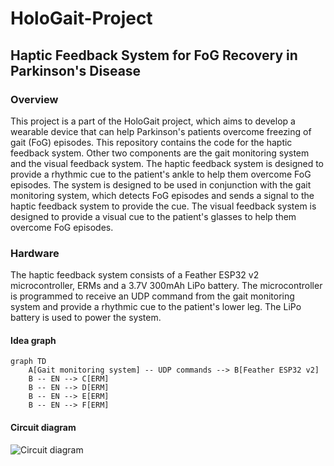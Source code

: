 # HoloGait-Project

## Haptic Feedback System for FoG Recovery in Parkinson's Disease

### Overview

This project is a part of the HoloGait project, which aims to develop a wearable device that can help Parkinson's patients overcome freezing of gait (FoG) episodes. This repository contains the code for the haptic feedback system. Other two components are the gait monitoring system and the visual feedback system. The haptic feedback system is designed to provide a rhythmic cue to the patient's ankle to help them overcome FoG episodes. The system is designed to be used in conjunction with the gait monitoring system, which detects FoG episodes and sends a signal to the haptic feedback system to provide the cue. The visual feedback system is designed to provide a visual cue to the patient's glasses to help them overcome FoG episodes.

### Hardware

The haptic feedback system consists of a Feather ESP32 v2 microcontroller, ERMs and a 3.7V 300mAh LiPo battery. The microcontroller is programmed to receive an UDP command from the gait monitoring system and provide a rhythmic cue to the patient's lower leg. The LiPo battery is used to power the system.

#### Idea graph

```mermaid
graph TD
    A[Gait monitoring system] -- UDP commands --> B[Feather ESP32 v2]
    B -- EN --> C[ERM]
    B -- EN --> D[ERM]
    B -- EN --> E[ERM]
    B -- EN --> F[ERM]
```

#### Circuit diagram

![Circuit diagram](https://i.imgur.com/Pnwq5aC.png)

